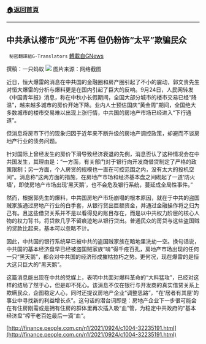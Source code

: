 ###  [:house:返回首頁](https://github.com/ourhimalayas/txt)
---


## 中共承认楼市“风光”不再 但仍粉饰“太平”欺骗民众
` 秘密翻譯組G-Translators` [轉載自GNews](https://gnews.org/zh-hans/1552025/)

撰稿：一只蚂蚁
![](https://assets.gnews.org/wp-content/uploads/2021/09/1-115.jpg)
图片来源：网络截图

近日，恒大爆雷的消息在中共国的金融圈和房产圈引起了不小的震动，郭文贵先生对恒大爆雷的分析与爆料更是在国内引起了巨大的反响。9月24日，人民网转发《中国青年报》消息，称在中秋小长假期间，全国大部分城市的楼市交易已经“降温”，越来越多城市的房价开始下降。业内人士预估国庆“黄金周”期间，全国绝大多数城市的楼市交易难以出现上涨行情，中共国的房地产市场已经进入“下行通道”。

但消息将房市下行的现象归因于近年来不断升级的房地产调控政策，却避而不谈房地产行业的债务问题。

针对国际上曾经发生的房价下滑导致经济衰退的先例，消息否认了这种情况会在中共国发生，其理由是：“一方面，有关部门对于银行向开发商借贷制定了严格的政策限制；另一方面，个人房贷的规模也一直在可控范围之内，没有太大的投机空间”。消息称“这两方面的措施，在房地产市场和经济基本盘之间砌起了一道‘防火墙’，即使房地产市场出现‘黑天鹅’，也不会危及银行系统，蔓延成全局性事件。”

然而，根据郭先生的爆料，中共国房地产市场崩塌的根本原因，就在于中共的盗国贼家族通过房地产行业的白手套，从银行贷出巨额资金，并通过金融操作将之归为己有。且这些借贷关系并不是以看得见的账目存在，而是以中共权力阶层的核心人物的权力背书，将贷款几乎不留痕迹地从银行贷出。普通民众的房贷与这些盗国贼的贷款比起来，基本可以忽略不计。

因此，中共国的银行系统早已被中共的盗国贼家族在暗地里洗劫一空。换句话说，中共国的基本经济盘早已经被盗国贼家族“啃”得千疮百孔，房地产市场出现的任何一只“黑天鹅”，都会对中共国的经济形成摧枯拉朽之势。更何况，现在爆雷的是恒大这只巨大的“黑天鹅”。

这篇消息能出现在中共的党媒上，表明中共面对爆料革命的“大料猛攻”，已经对这样的结局了然于心，但是却不死心。该消息不仅在银行与开发商的真实借贷关系上欺瞒民众，企图稳定人心，同时还提议房地产企业“调整思路”，“在‘居者有其屋’的事业中寻找新的利益增长点”。这句话的潜台词即是：房地产企业下一步很可能会在有住房刚需或是拥有住房的群体里再次插入吸“血”管，为稳定中共政府的“基本经济盘”榨干老百姓最后一滴“血”。

[http://finance.people.com.cn/n1/2021/0924/c1004-32235191.html](http://finance.people.com.cn/n1/2021/0924/c1004-32235191.html)
